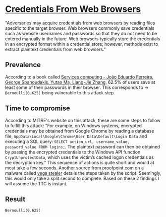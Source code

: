 # [Credentials From Web Browsers](https://attack.mitre.org/techniques/T1503/)
"Adversaries may acquire credentials from web browsers by reading files specific to the target browser.
Web browsers commonly save credentials such as website usernames and passwords so that they do not need to be entered manually in the future. Web browsers typically store the credentials in an encrypted format within a credential store; however, methods exist to extract plaintext credentials from web browsers."

## Prevalence
According to a book called [Services computing - João Eduardo Ferreira, George Spanoudakis, Yutao Ma, Liang-Jie Zhang](https://link.springer.com/book/10.1007/978-3-319-94376-3), 62.5% of users save at least some of their passwords in their browser. This corresponds to -> ```Bernoulli(0.625)``` being vulnerable to this attack step. 

## Time to compromise
According to MITRE's website on this attack, these are some steps to follow to fulfill this attack:
"For example, on Windows systems, encrypted credentials may be obtained from Google Chrome by reading a database file, ```AppData\Local\Google\Chrome\User Data\Default\Login Data``` and executing a SQL query: ```SELECT action_url, username_value, password_value FROM logins;```. The plaintext password can then be obtained by passing the encrypted credentials to the Windows API function ```CryptUnprotectData```, which uses the victim’s cached logon credentials as the decryption key."
This sequence of actions is quite short and would at most take a few seconds. 
Another source from proofpoint.com on a malware called [vega stealer](https://www.proofpoint.com/us/threat-insight/post/new-vega-stealer-shines-brightly-targeted-campaign) details the steps taken by the script. Seemingly, this would only take a split second to complete. Based on these 2 findings I will assume the TTC is instant. 

## Result
```Bernoulli(0.625)```
